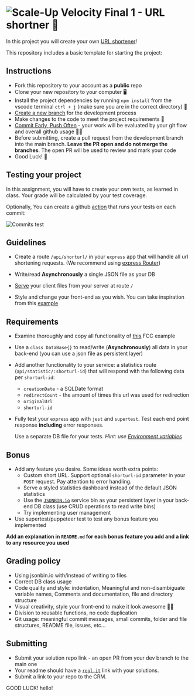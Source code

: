 # ![Scale-Up Velocity](./readme-files/logo-main.png) Final 1 - URL shortner 📎

In this project you will create your own [URL shortener](https://en.wikipedia.org/wiki/URL_shortening)!

This repository includes a basic template for starting the project:

## Instructions

- Fork this repository to your account as a **public** repo
- Clone your new repository to your computer 🖥
- Install the project dependencies by running `npm install` from the vscode terminal `ctrl + j` (make sure you are in the correct directory) 📂
- [Create a new branch](https://docs.github.com/en/desktop/contributing-and-collaborating-using-github-desktop/managing-branches) for the development process
- Make changes to the code to meet the project requirements 📝
- [Commit Early, Push Often](https://www.worklytics.co/commit-early-push-often/) - your work will be evaluated by your git flow and overall github usage 🏄‍♂️
- Before submitting, create a pull request from the development branch into the main branch. **Leave the PR open and do not merge the branches**. The open PR will be used to review and mark your code
- Good Luck! 🤘

## Testing your project

In this assignment, you will have to create your own tests, as learned in class. Your grade will be calculated by your test coverage.

Optionally, You can create a github [action](https://docs.github.com/en/actions) that runs your tests on each commit:

![Commits test](./readme-files/commit-tests.png)

## Guidelines

- Create a route `/api/shorturl/` in your `express` app that will handle all url shortening requests. (We recommend using [express Router](https://expressjs.com/en/guide/routing.html))

- Write/read **Asynchronously** a single JSON file as your DB

- [Serve](https://expressjs.com/en/starter/static-files.html) your client files from your server at route `/`

- Style and change your front-end as you wish. You can take inspiration from this [example](https://www.shorturl.at/)

## Requirements

- Examine thoroughly and copy all functionality of [this](https://url-shortener-microservice.freecodecamp.rocks/) FCC example

- Use a `class DataBase{}` to read/write (**Asynchronously**) all data in your back-end (you can use a json file as persistent layer)

- Add another functionality to your service: a statistics route (`api/statistic/:shorturl-id`) that will respond with the following data per `shorturl-id`:
  - `creationDate` - a SQLDate format
  - `redirectCount` - the amount of times this url was used for redirection
  - `originalUrl`
  - `shorturl-id`

- Fully test your `express` app with `jest` and `supertest`. Test each end point response **including** error responses.

  Use a separate DB file for your tests. _Hint: use [Environment variables](https://jestjs.io/docs/en/environment-variables)_

## Bonus

- Add any feature you desire. Some ideas worth extra points:
  - Custom short URL. Support optional `shorturl-id` parameter in your `POST` request. Pay attention to error handling.
  - Serve a styled statistics dashboard instead of the default JSON statistics
  - Use the [`JSONBIN.io`](https://jsonbin.io/) service bin as your persistent layer in your back-end DB class (use CRUD operations to read write bins)
  - Try implementing user management
- Use supertest/puppeteer test to test any bonus feature you implemented

**Add an explanation in `README.md` for each bonus feature you add and a link to any resource you used**

## Grading policy

- Using jsonbin.io with/instead of writing to files
- Correct DB class usage
- Code quality and style: indentation, Meaningful and non-disambiguate variable names, Comments and documentation, file and directory structure
- Visual creativity, style your front-end to make it look awesome 💅🏿
- Division to reusable functions, no code duplication
- Git usage: meaningful commit messages, small commits, folder and file structures, README file, issues, etc...

## Submitting
- Submit your solution repo link - an open PR from your dev branch to the main one
- Your readme should have a [`repl.it`](https://repl.it/) link with your solutions.
- Submit a link to your repo to the CRM.

GOOD LUCK!
hello!
